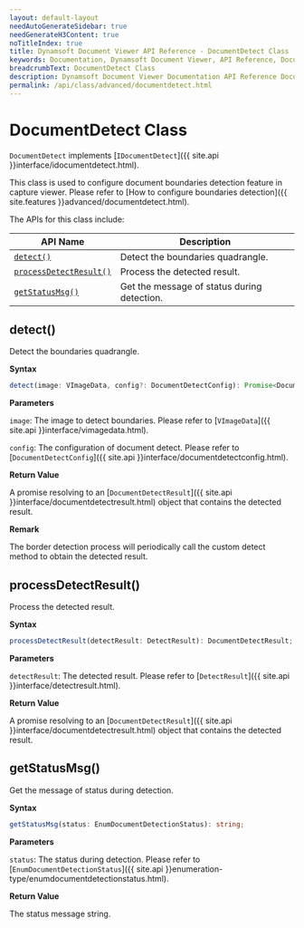 ```yaml
---
layout: default-layout
needAutoGenerateSidebar: true
needGenerateH3Content: true
noTitleIndex: true
title: Dynamsoft Document Viewer API Reference - DocumentDetect Class
keywords: Documentation, Dynamsoft Document Viewer, API Reference, DocumentDetect Class
breadcrumbText: DocumentDetect Class
description: Dynamsoft Document Viewer Documentation API Reference DocumentDetect Class Page
permalink: /api/class/advanced/documentdetect.html
---
```


# DocumentDetect Class

`DocumentDetect` implements [`IDocumentDetect`]({{ site.api }}interface/idocumentdetect.html). 

This class is used to configure document boundaries detection feature in capture viewer. Please refer to [How to configure boundaries detection]({{ site.features }}advanced/documentdetect.html).

The APIs for this class include:

 API Name                   | Description                                 
----------------------------|---------------------------------------------
 [`detect()`](#detect)                   | Detect the boundaries quadrangle.                   
 [`processDetectResult()`](#processdetectresult)      | Process the detected result.                
 [`getStatusMsg()`](#getstatusmsg)             | Get the message of status during detection.             

## detect()

Detect the boundaries quadrangle.

**Syntax**

```typescript
detect(image: VImageData, config?: DocumentDetectConfig): Promise<DocumentDetectResult>;
```

**Parameters**

`image`: The image to detect boundaries. Please refer to [`VImageData`]({{ site.api }}interface/vimagedata.html).

`config`: The configuration of document detect. Please refer to [`DocumentDetectConfig`]({{ site.api }}interface/documentdetectconfig.html).

**Return Value**

A promise resolving to an [`DocumentDetectResult`]({{ site.api }}interface/documentdetectresult.html) object that contains the detected result.

**Remark**

The border detection process will periodically call the custom detect method to obtain the detected result.

## processDetectResult()

Process the detected result.

**Syntax**

```typescript
processDetectResult(detectResult: DetectResult): DocumentDetectResult;
```

**Parameters**

`detectResult`: The detected result. Please refer to [`DetectResult`]({{ site.api }}interface/detectresult.html).

**Return Value**

A promise resolving to an [`DocumentDetectResult`]({{ site.api }}interface/documentdetectresult.html) object that contains the detected result.

## getStatusMsg()

Get the message of status during detection. 

**Syntax**

```typescript
getStatusMsg(status: EnumDocumentDetectionStatus): string;
```

**Parameters**

`status`: The status during detection. Please refer to [`EnumDocumentDetectionStatus`]({{ site.api }}enumeration-type/enumdocumentdetectionstatus.html).

**Return Value**

The status message string.



